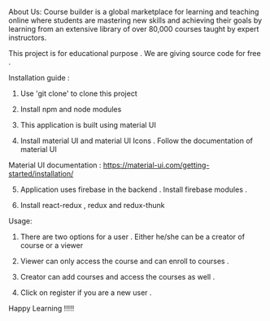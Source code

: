 About Us:
Course builder is a global marketplace for learning and teaching online where students are mastering new skills and achieving their goals by learning from an extensive library of over 80,000 courses taught by expert instructors.

This project is for educational purpose . We are giving source code for free . 

Installation guide :
1) Use 'git clone' to clone this project

2) Install npm and node modules 

3) This application is built using material UI 

4) Install material UI and material UI Icons . Follow the documentation of material UI

Material UI documentation : https://material-ui.com/getting-started/installation/

5) Application uses firebase in the backend . Install firebase modules .

6) Install react-redux , redux and redux-thunk 


Usage:

1) There are two options for a user . Either he/she can be a creator of course or a viewer

2) Viewer can only access the course and can enroll to courses . 

3) Creator can add courses and access the courses as well .

4) Click on register if you are a new user . 



Happy Learning !!!!!